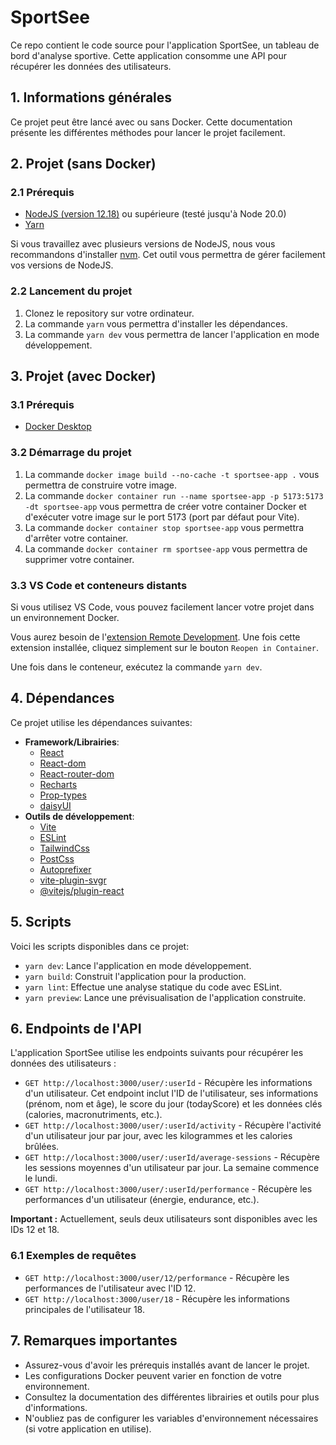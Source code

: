 # SportSee

Ce repo contient le code source pour l'application SportSee, un tableau de bord d'analyse sportive.  Cette application consomme une API pour récupérer les données des utilisateurs.

## 1. Informations générales

Ce projet peut être lancé avec ou sans Docker. Cette documentation présente les différentes méthodes pour lancer le projet facilement.

## 2. Projet (sans Docker)

### 2.1 Prérequis

-   [NodeJS (version 12.18)](https://nodejs.org/en/) ou supérieure (testé jusqu'à Node 20.0)
-   [Yarn](https://yarnpkg.com/)

Si vous travaillez avec plusieurs versions de NodeJS, nous vous recommandons d'installer [nvm](https://github.com/nvm-sh/nvm). Cet outil vous permettra de gérer facilement vos versions de NodeJS.

### 2.2 Lancement du projet

1.  Clonez le repository sur votre ordinateur.
2.  La commande `yarn` vous permettra d'installer les dépendances.
3.  La commande `yarn dev` vous permettra de lancer l'application en mode développement.

## 3. Projet (avec Docker)

### 3.1 Prérequis

-   [Docker Desktop](https://www.docker.com/products/docker-desktop)

### 3.2 Démarrage du projet

1.  La commande `docker image build --no-cache -t sportsee-app .` vous permettra de construire votre image.
2.  La commande `docker container run --name sportsee-app -p 5173:5173 -dt sportsee-app` vous permettra de créer votre container Docker et d'exécuter votre image sur le port 5173 (port par défaut pour Vite).
3.  La commande `docker container stop sportsee-app` vous permettra d'arrêter votre container.
4.  La commande `docker container rm sportsee-app` vous permettra de supprimer votre container.

### 3.3 VS Code et conteneurs distants

Si vous utilisez VS Code, vous pouvez facilement lancer votre projet dans un environnement Docker.

Vous aurez besoin de l'[extension Remote Development](https://marketplace.visualstudio.com/items?itemName=ms-vscode-remote.vscode-remote-extensionpack). Une fois cette extension installée, cliquez simplement sur le bouton `Reopen in Container`.

Une fois dans le conteneur, exécutez la commande `yarn dev`.

## 4. Dépendances

Ce projet utilise les dépendances suivantes:

*   **Framework/Librairies**:
    *   [React](https://react.dev/)
    *   [React-dom](https://react.dev/)
    *   [React-router-dom](https://reactrouter.com/en/main)
    *   [Recharts](https://recharts.org/en-US/)
    *   [Prop-types](https://www.npmjs.com/package/prop-types)
    *   [daisyUI](https://daisyui.com/)
*   **Outils de développement**:
    *   [Vite](https://vitejs.dev/)
    *   [ESLint](https://eslint.org/)
    *   [TailwindCss](https://tailwindcss.com/)
    *   [PostCss](https://postcss.org/)
    *   [Autoprefixer](https://github.com/postcss/autoprefixer)
    *   [vite-plugin-svgr](https://www.npmjs.com/package/vite-plugin-svgr)
    *   [@vitejs/plugin-react](https://www.npmjs.com/package/@vitejs/plugin-react)

## 5. Scripts

Voici les scripts disponibles dans ce projet:

-   `yarn dev`: Lance l'application en mode développement.
-   `yarn build`: Construit l'application pour la production.
-   `yarn lint`: Effectue une analyse statique du code avec ESLint.
-   `yarn preview`: Lance une prévisualisation de l'application construite.

## 6. Endpoints de l'API

L'application SportSee utilise les endpoints suivants pour récupérer les données des utilisateurs :

*   `GET http://localhost:3000/user/:userId` - Récupère les informations d'un utilisateur. Cet endpoint inclut l'ID de l'utilisateur, ses informations (prénom, nom et âge), le score du jour (todayScore) et les données clés (calories, macronutriments, etc.).
*   `GET http://localhost:3000/user/:userId/activity` - Récupère l'activité d'un utilisateur jour par jour, avec les kilogrammes et les calories brûlées.
*   `GET http://localhost:3000/user/:userId/average-sessions` - Récupère les sessions moyennes d'un utilisateur par jour. La semaine commence le lundi.
*   `GET http://localhost:3000/user/:userId/performance` - Récupère les performances d'un utilisateur (énergie, endurance, etc.).

**Important :** Actuellement, seuls deux utilisateurs sont disponibles avec les IDs 12 et 18.

### 6.1 Exemples de requêtes

*   `GET http://localhost:3000/user/12/performance` - Récupère les performances de l'utilisateur avec l'ID 12.
*   `GET http://localhost:3000/user/18` - Récupère les informations principales de l'utilisateur 18.

## 7. Remarques importantes

*   Assurez-vous d'avoir les prérequis installés avant de lancer le projet.
*   Les configurations Docker peuvent varier en fonction de votre environnement.
*   Consultez la documentation des différentes librairies et outils pour plus d'informations.
*   N'oubliez pas de configurer les variables d'environnement nécessaires (si votre application en utilise).

